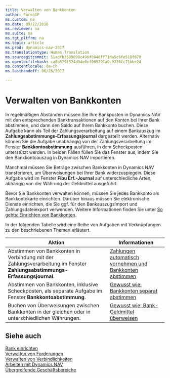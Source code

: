 ```yaml
---
title: Verwalten von Bankkonten
author: SorenGP
ms.custom: na
ms.date: 09/22/2016
ms.reviewer: na
ms.suite: na
ms.tgt_pltfrm: na
ms.topic: article
ms.prod: dynamics-nav-2017
ms.translationtype: Human Translation
ms.sourcegitcommit: 51adfb3588099c496f0946ff71da5c6fe518f070
ms.openlocfilehash: ca8b579f524d34e6cf969291a0c9226fc71bbe24
ms.contentlocale: de-ch
ms.lasthandoff: 06/26/2017

---
```


# <a name="manage-bank-accounts"></a>Verwalten von Bankkonten
In regelmäßigen Abständen müssen Sie Ihre Bankposten in Dynamics NAV mit den entsprechenden Banktransaktionen auf den Konten bei Ihrer Bank abstimmen, und dann den Saldo auf Ihrem Bankkonto buchen. Diese Aufgabe kann als Teil der Zahlungsverarbeitung auf einem Bankauszug im **Zahlungsabstimmungs-Erfassungsjournal** dargestellt werden. Alternativ können Sie die Aufgabe unabhängig von der Zahlungsverarbeitung im Fenster **Bankkontoabstimmung** ausführen, in dem Scheckposten unterstützt werden. In beiden Fällen füllen Sie das Fenster aus, indem Sie den Bankkontoauszug in Dynamics NAV importieren.

Manchmal müssen Sie Beträge zwischen Bankkonten in Dynamics NAV transferieren, um Überweisungen bei Ihrer Bank widerzuspiegeln. Diese Aufgabe wird im Fenster **Fibu Erf.-Journal** auf unterschiedliche Arten, abhängig von der Währung der Geldmittel ausgeführt.

Bevor Sie Bankkonten verwalten können, müssen Sie jedes Bankkonto als Bankkontokarte einrichten. Darüber hinaus müssen Sie elektronische Dienste einrichten, die Sie ggf. für den Bankauszugsimport und Zahlungsdateiexport verwenden. Weitere Informationen finden Sie unter [So gehts: Einrichten von Bankkonten](bank-setup-banking.md).

In der folgenden Tabelle wird eine Reihe von Aufgaben mit Verknüpfungen zu den beschriebenen Themen erläutert.

|Aktion |Informationen |
|---|----|
|Abstimmen von Bankkonten in Verbindung mit der Zahlungsverarbeitung im Fenster **Zahlungsabstimmungs-Erfassungsjournal**.|[Zahlungen automatisch vornehmen und Bankkonten abstimmen](receivables-apply-payments-auto-reconcile-bank-accounts.md)|
|Abstimmen von Bankkonten, inklusive Scheckposten, als separate Aufgabe im Fenster **Bankkontoabstimmung**.|[Gewusst wie: Bankkonten separat abstimmen](bank-how-reconcile-bank-accounts-separately.md)|
|Buchen von Überweisungen zwischen Bankkonten in der gleichen oder in unterschiedlichen Währungen.|[Gewusst wie: Bank-Geldmittel überweisen](bank-how-transfer-bank-funds.md)
## <a name="see-also"></a>Siehe auch  
[Bank einrichten](bank-setup-banking.md)  
[Verwalten von Forderungen](receivables-manage-receivables.md)  
[Verwalten von Verbindlichkeiten](payables-manage-payables.md)    
[Arbeiten mit Dynamics NAV](ui-work-product.md)  
[Übergreifende Geschäftsbereiche](ui-across-business-areas.md)

